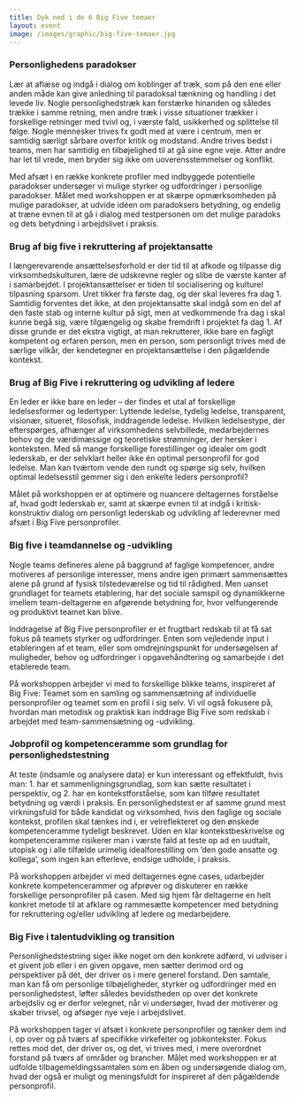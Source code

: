 ```yaml
---
title: Dyk ned i de 6 Big Five temaer
layout: event
image: /images/graphic/big-five-temaer.jpg
---
```


### Personlighedens paradokser
Lær at aflæse og indgå i dialog om koblinger af træk, som på den ene eller anden måde kan give anledning til paradoksal tænkning og handling i det levede liv. Nogle personlighedstræk kan forstærke hinanden og således trække i samme retning, men andre træk i visse situationer trækker i forskellige retninger med tvivl og, i værste fald, usikkerhed og splittelse til følge. Nogle mennesker trives fx godt med at være i centrum, men er samtidig særligt sårbare overfor kritik og modstand. Andre trives bedst i teams, men har samtidig en tilbøjelighed til at gå sine egne veje. Atter andre har let til vrede, men bryder sig ikke om uoverensstemmelser og konflikt.

Med afsæt i en række konkrete profiler med indbyggede potentielle paradokser undersøger vi mulige styrker og udfordringer i personlige paradokser. Målet med workshoppen er at skærpe opmærksomheden på mulige paradokser, at udvide idéen om paradoksers betydning, og endelig at træne evnen til at gå i dialog med testpersonen om det mulige paradoks og dets betydning i arbejdslivet i praksis.


### Brug af big five i rekruttering af projektansatte
I længerevarende ansættelsesforhold er der tid til at afkode og tilpasse dig virksomhedskulturen, lære de udskrevne regler og slibe de værste kanter af i samarbejdet. I projektansættelser er tiden til socialisering og kulturel tilpasning sparsom. Uret tikker fra første dag, og der skal leveres fra dag 1. Samtidig forventes det ikke, at den projektansatte skal indgå som en del af den faste stab og interne kultur på sigt, men at vedkommende fra dag i skal kunne begå sig, være tilgængelig og skabe fremdrift i projektet fa dag 1. Af disse grunde er det ekstra vigtigt, at man rekrutterer, ikke bare en fagligt kompetent og erfaren person, men en person, som personligt trives med de særlige vilkår, der kendetegner en projektansættelse i den pågældende kontekst.


### Brug af Big Five i rekruttering og udvikling af ledere
En leder er ikke bare en leder – der findes et utal af forskellige ledelsesformer og ledertyper: Lyttende ledelse, tydelig ledelse, transparent, visionær, situeret, filosofisk, inddragende ledelse. Hvilken ledelsestype, der efterspørges, afhænger af virksomhedens selvbillede, medarbejdernes behov og de værdimæssige og teoretiske strømninger, der hersker i konteksten. Med så mange forskellige forestillinger og idealer om godt lederskab, er der selvklart heller ikke én optimal personprofil for god ledelse. Man kan tværtom vende den rundt og spørge sig selv, hvilken optimal ledelsesstil gemmer sig i den enkelte leders personprofil?

Målet på workshoppen er at optimere og nuancere deltagernes forståelse af, hvad godt lederskab er, samt at skærpe evnen til at indgå i kritisk-konstruktiv dialog om personligt lederskab og udvikling af lederevner med afsæt i Big Five personprofiler.


### Big five i teamdannelse og -udvikling
Nogle teams defineres alene på baggrund af faglige kompetencer, andre motiveres af personlige interesser, mens andre igen primært sammensættes alene på grund af fysisk tilstedeværelse og tid til rådighed. Men uanset grundlaget for teamets etablering, har det sociale samspil og dynamikkerne imellem team-deltagerne en afgørende betydning for, hvor velfungerende og produktivt teamet kan blive. 

Inddragelse af Big Five personprofiler er et frugtbart redskab til at få sat fokus på teamets styrker og udfordringer. Enten som vejledende input i etableringen af et team, eller som omdrejningspunkt for undersøgelsen af muligheder, behov og udfordringer i opgavehåndtering og samarbejde i det etablerede team. 

På workshoppen arbejder vi med to forskellige blikke teams, inspireret af Big Five: Teamet som en samling og sammensætning af individuelle personprofiler og teamet som en profil i sig selv. Vi vil også fokusere på, hvordan man metodisk og praktisk kan inddrage Big Five som redskab i arbejdet med team-sammensætning og -udvikling.


### Jobprofil og kompetenceramme som grundlag for personlighedstestning
At teste (indsamle og analysere data) er kun interessant og effektfuldt, hvis man: 1. har et sammenligningsgrundlag, som kan sætte resultatet i perspektiv, og 2. har en kontekstforståelse, som kan tilføre resultatet betydning og værdi i praksis. En personlighedstest er af samme grund mest virkningsfuld for både kandidat og virksomhed, hvis den faglige og sociale kontekst, profilen skal tænkes ind i, er velreflekteret og den ønskede kompetenceramme tydeligt beskrevet. Uden en klar kontekstbeskrivelse og kompetenceramme risikerer man i værste fald at teste op ad en uudtalt, utopisk og i alle tilfælde urimelig idealforestilling om ’den gode ansatte og kollega’, som ingen kan efterleve, endsige udholde, i praksis.

På workshoppen arbejder vi med deltagernes egne cases, udarbejder konkrete kompetencerammer og afprøver og diskuterer en række forskellige personprofiler på casen. Med sig hjem får deltagerne en helt konkret metode til at afklare og rammesætte kompetencer med betydning for rekruttering og/eller udvikling af ledere og medarbejdere.


### Big Five i talentudvikling og transition
Personlighedstestning siger ikke noget om den konkrete adfærd, vi udviser i et givent job eller i en given opgave, men sætter derimod ord og perspektiver på dét, der driver os i mere generel forstand. Den samtale, man kan få om personlige tilbøjeligheder, styrker og udfordringer med en personlighedstest, løfter således bevidstheden op over det konkrete arbejdsliv og er derfor velegnet, når vi undersøger, hvad der motiverer og skaber trivsel, og afsøger nye veje i arbejdslivet.

På workshoppen tager vi afsæt i konkrete personprofiler og tænker dem ind i, op over og på tværs af specifikke virkefelter og jobkontekster. Fokus rettes mod det, der driver os, og det, vi trives med, i mere overordnet forstand på tværs af områder og brancher. Målet med workshoppen er at udfolde tilbagemeldingssamtalen som en åben og undersøgende dialog om, hvad der også er muligt og meningsfuldt for inspireret af den pågældende personprofil.


